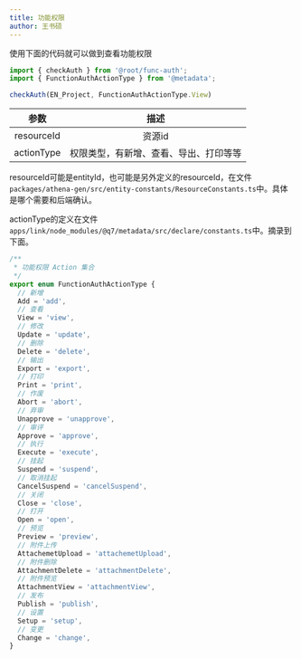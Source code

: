 ```yaml
---
title: 功能权限
author: 王书硕
---
```


使用下面的代码就可以做到查看功能权限
```ts
import { checkAuth } from '@root/func-auth';
import { FunctionAuthActionType } from '@metadata';

checkAuth(EN_Project, FunctionAuthActionType.View)
```

参数 | 描述 
:---:|:---:
resourceId | 资源id
actionType | 权限类型，有新增、查看、导出、打印等等


resourceId可能是entityId，也可能是另外定义的resourceId，在文件`packages/athena-gen/src/entity-constants/ResourceConstants.ts`中。具体是哪个需要和后端确认。

actionType的定义在文件`apps/link/node_modules/@q7/metadata/src/declare/constants.ts`中。摘录到下面。
```ts
/**
 * 功能权限 Action 集合
 */
export enum FunctionAuthActionType {
  // 新增
  Add = 'add',
  // 查看
  View = 'view',
  // 修改
  Update = 'update',
  // 删除
  Delete = 'delete',
  // 输出
  Export = 'export',
  // 打印
  Print = 'print',
  // 作废
  Abort = 'abort',
  // 弃审
  Unapprove = 'unapprove',
  // 审评
  Approve = 'approve',
  // 执行
  Execute = 'execute',
  // 挂起
  Suspend = 'suspend',
  // 取消挂起
  CancelSuspend = 'cancelSuspend',
  // 关闭
  Close = 'close',
  // 打开
  Open = 'open',
  // 预览
  Preview = 'preview',
  // 附件上传
  AttachemetUpload = 'attachemetUpload',
  // 附件删除
  AttachmentDelete = 'attachmentDelete',
  // 附件预览
  AttachmentView = 'attachmentView',
  // 发布
  Publish = 'publish',
  // 设置
  Setup = 'setup',
  // 变更
  Change = 'change',
}
```